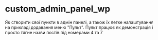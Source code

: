 # custom_admin_panel_wp
Як створити свої пункти в адмін панелі, а також їх легке налаштування на прикладі додавання меню "Пульт". Пульт працює як демонстрація і просто тягне назви постів під номерами 4 та 7
